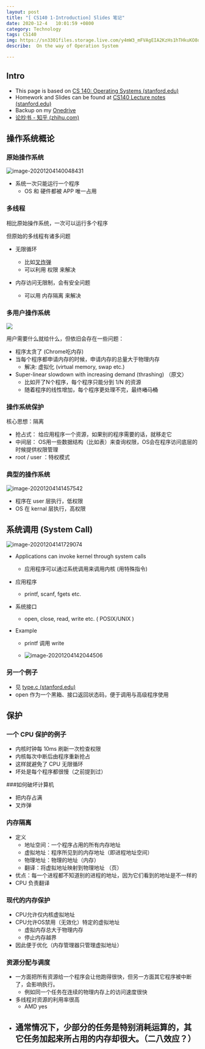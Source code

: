 ```yaml
---
layout: post
title: "[ CS140 1-Introduction] Slides 笔记"
date: 2020-12-4   10:01:59 +0800
category: Technology
tags: CS140 
img: https://sn3301files.storage.live.com/y4mW3_mFVAgEIA2KzHs1hTHkuKO8dZncQwaLfMBLw8uPQPIA2w5Y26PNNHVFIrfJVJupPl6A7ORa9TiLBUkPkgJXl7mLq7UtqJ9dh0sgKfvvXVFW9NfHfzLvIwmLd08UQRd1-pAbPeCforI01rYgSckH3T_SNVLFdOVL3GE0PYNoDjGQ4mhuNco7SUMMvmdPpbN?width=441&height=229&cropmode=none
describe:  On the way of Operation System

---
```


## Intro

- This page is based on [CS 140: Operating Systems (stanford.edu)](http://web.stanford.edu/~ouster/cgi-bin/cs140-spring20/index.php)
- Homework and Slides can be found at [CS140 Lecture notes (stanford.edu)](http://www.scs.stanford.edu/20wi-cs140/notes/)
- Backup on my [Onedrive](https://1drv.ms/u/s!Au3reWMu7K2ChIp_v_ywDUA3QhkIAA?e=btMkiE)
- [论抄书 - 知乎 (zhihu.com)](https://zhuanlan.zhihu.com/p/328021529)

## 操作系统概论

### 原始操作系统

![image-20201204140048431](https://sn3301files.storage.live.com/y4mh0qpst6d3FEypH6IoGiDxVjKKCdGpKHMhSC5bZfyyt1yZYYUec9SstWLT4whtooAqjlrgUgLC7tzeaJpD6rN_fIRehWu8pGaErnnqxFjvqFVn_uirLresyku0tC2C2vthbApgnPJjYLtsiKAialJTFBf3Ywex3bk3eJU92oZab021xVAJ7d1sNwzihUUdGQt?width=1024&height=473&cropmode=none)

- 系统一次只能运行一个程序
  - OS 和 硬件都被 APP 唯一占用

### 多线程

相比原始操作系统，一次可以运行多个程序

但原始的多线程有诸多问题

- 无限循环

  - 比如[叉炸弹](https://zh.m.wikipedia.org/zh-hans/Fork%E7%82%B8%E5%BC%B9)
  - 可以利用 权限 来解决

- 内存访问无限制，会有安全问题

  - 可以用 内存隔离 来解决

  
### 多用户操作系统

![](https://sn3301files.storage.live.com/y4m2MKgQtle0L3ijuplaxMdkRUXbeqyalVj5tj_2hXetgcmxsmdC4bLLQCny9EN3PenhA4o5cfkk-slNREGrw2OdUdNTOQOJQ6HoINX6uss5iALIF2uAZEzWPLLq_LJxv_vuqs8NpxaVOikkYhYb8emWcpPYv8RTEpU1Tb129YTuEv-oImS0KiSskSKGQF0Mngq?width=1024&height=641&cropmode=none)

用户需要什么就给什么，但依旧会存在一些问题：

- 程序太贪了 (Chrome吃内存)
- 当每个程序都申请内存的时候，申请内存的总量大于物理内存
  - 解决: 虚拟化 (virtual memory, swap etc.)
- Super-linear slowdown with increasing demand (thrashing) （原文）
  - 比如开了N个程序，每个程序只能分到 1/N 的资源
  - 随着程序的线性增加，每个程序更处理不完，最终<del>堵马桶</del>



### 操作系统保护

核心思想：隔离

- 抢占式： 给应用程序一个资源，如果别的程序需要的话，就移走它
- 中间层： OS用一些数据结构（比如表）来查询权限，OS会在程序访问底层的时候提供权限管理
- root / user ：特权模式



### 典型的操作系统

![image-20201204141457542](https://sn3301files.storage.live.com/y4mn70BkNola6wrRUKxV7Bj5QN44VFXohASIeb2ikpUVlLjnkl2MYqbzeNH1QkULsc7-0FN2GZW2TT-Oh_I_m07KphZPO5d4R17WKwk_9V0BhzN9OVXC6U7Nzd8Mmjjj8I_f9crtPX9Hjw9nzVGDuyfok87qqksz0oOjkUMnf9leuxixYX6-a7y-yqakT412d_V?width=1024&height=568&cropmode=none)

- 程序在 user 层执行，低权限
- OS 在 kernal 层执行，高权限

## 系统调用 (System Call)

![image-20201204141729074](https://sn3301files.storage.live.com/y4m4DCvJ_GPptwN7oLAeNjf6FkfMmijOfzzjcALtwCHHkO678KEk19-9siDkwGPI_P7b7X81vBMcsO_iknQqbgiFjAQNZp0lv0_CCOVGanpcKwfQR4DyOc4pJnwO_T2Z68FPByMLSVv0y83v1PZXQXwn_BHbOOm5uEAtEBFexQ5Cg7jUAwR4JQ2ixyo88Z-ntja?width=1024&height=601&cropmode=none)

- Applications can invoke kernel through system calls

  - 应用程序可以通过系统调用来调用内核 (用特殊指令)

- 应用程序 

  - printf, scanf, fgets etc.

- 系统接口

  - open, close, read, write etc. ( POSIX/UNIX )

- Example

  - printf 调用 write

  - ![image-20201204142044506](https://sn3301files.storage.live.com/y4mwvjtlByIoqbz6XTb5wfKLEMvzd5w1YWP_7fYROH8f0pXG4kQ4mO_h9WjHkIWrTwCVKojznhdFFH9BMXme91Owb8DpHJniqb_7MB2tg1KwJ42AcqtlxJqNs3iU_ORHBpl4aqcCj0ErmeTd1IuHS3MNRxC1nYK1jMRoVex52YZZk3b1gUgAkuraO5ywY_nkxbb?width=975&height=1024&cropmode=none)

     

### 另一个例子

- 见 [type.c (stanford.edu)](http://www.scs.stanford.edu/20wi-cs140/notes/type.c)
- open 作为一个黑箱、接口返回状态码，便于调用与高级程序使用



## 保护

### 一个 CPU 保护的例子

- 内核时钟每 10ms 刷新一次检查权限
- 内核每次中断后由程序重新抢占
- 这样就避免了 CPU 无限循环
- 坏处是每个程序都很慢（之前提到过）

###如何破坏计算机

- 把内存占满
- 叉炸弹

### 内存隔离

- 定义
  - 地址空间：一个程序占用的所有内存地址
  - 虚拟地址：程序所见到的内存地址（即进程地址空间）
  - 物理地址：物理的地址（内存）
  - 翻译：将虚拟地址映射到物理地址 （页）
- 优点：每一个进程都不知道别的进程的地址，因为它们看到的地址是不一样的
- CPU 负责翻译

### 现代的内存保护

- CPU允许仅内核虚拟地址
- CPU允许OS禁用（无效化）特定的虚拟地址
  - 虚拟内存总大于物理内存
  - 停止内存越界
- 因此便于优化（内存管理器只管理虚拟地址）

###  资源分配与调度

- 一方面把所有资源给一个程序会让他跑得很快，但另一方面其它程序被中断了，会影响执行。
  - 例如同一个任务在连续的物理内存上的访问速度很快
- 多线程对资源的利用率很高
  - AMD yes
- 通常情况下，少部分的任务是特别消耗运算的，其它任务加起来所占用的内存却很大。（二八效应？）
  - 